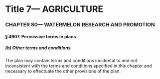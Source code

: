 
# Title 7— AGRICULTURE
### CHAPTER 80— WATERMELON RESEARCH AND PROMOTION
#### § 4907. Permissive terms in plans
##### (h) Other terms and conditions

The plan may contain terms and conditions incidental to and not inconsistent with the terms and conditions specified in this chapter and necessary to effectuate the other provisions of the plan.
